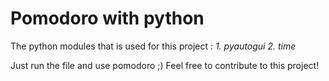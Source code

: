 <H1>Pomodoro with python</H1>

The python modules that is used for this project :
<i> 1. pyautogui </i>
<i> 2. time </i>

Just run the file and use pomodoro ;)
Feel free to contribute to this project!
